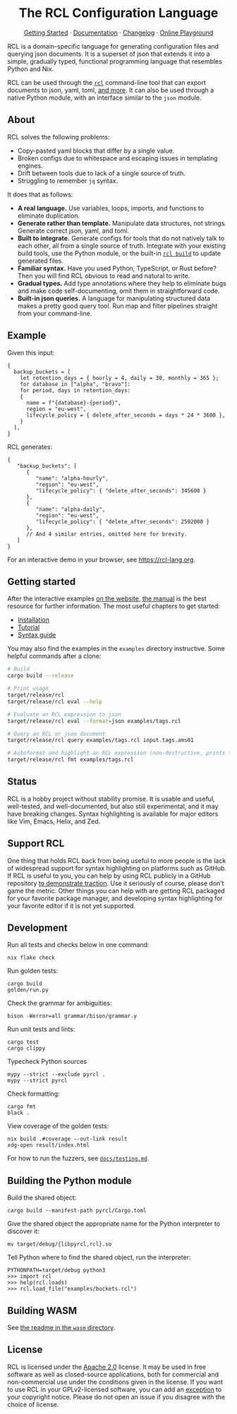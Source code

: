 <h1 align="center">The RCL Configuration Language</h1>
<p align="center">
<a href="#getting-started">Getting Started</a> ·
<a href="https://docs.ruuda.nl/rcl/">Documentation</a> ·
<a href="./docs/changelog.md">Changelog</a> ·
<a href="https://rcl-lang.org/#try-it-yourself">Online Playground</a>
</p>

RCL is a domain-specific language for generating configuration files and
querying json documents. It is a superset of json that extends it into a simple,
gradually typed, functional programming language that resembles Python and Nix.

RCL can be used through the [`rcl`][cmd] command-line tool that can export
documents to json, yaml, toml, [and more][output]. It can also be used through
a native Python module, with an interface similar to the `json` module.

## About

RCL solves the following problems:

 * Copy-pasted yaml blocks that differ by a single value.
 * Broken configs due to whitespace and escaping issues in templating engines.
 * Drift between tools due to lack of a single source of truth.
 * Struggling to remember `jq` syntax.

It does that as follows:

 * **A real language.**
   Use variables, loops, imports, and functions to eliminate duplication.
 * **Generate rather than template.**
   Manipulate data structures, not strings.
   Generate correct json, yaml, and toml.
 * **Built to integrate.**
   Generate configs for tools that do not natively talk to each other, all
   from a single source of truth. Integrate with your existing build tools,
   use the Python module, or the built-in [`rcl build`][cmd-build] to update
   generated files.
 * **Familiar syntax.**
   Have you used Python, TypeScript, or Rust before? Then you will find RCL
   obvious to read and natural to write.
 * **Gradual types.**
   Add type annotations where they help to eliminate bugs and make code
   self-documenting, omit them in straightforward code.
 * **Built-in json queries.**
   A language for manipulating structured data makes a pretty good query tool.
   Run map and filter pipelines straight from your command-line.

[cmd]:       https://docs.ruuda.nl/rcl/rcl/
[cmd-build]: https://docs.ruuda.nl/rcl/rcl_build/#
[output]:    https://docs.ruuda.nl/rcl/rcl_evaluate/#-o-output-format

## Example

Given this input:

```rcl
{
  backup_buckets = [
    let retention_days = { hourly = 4, daily = 30, monthly = 365 };
    for database in ["alpha", "bravo"]:
    for period, days in retention_days:
    {
      name = f"{database}-{period}",
      region = "eu-west",
      lifecycle_policy = { delete_after_seconds = days * 24 * 3600 },
    }
  ],
}
```

RCL generates:

```jsonc
{
   "backup_buckets": [
      {
         "name": "alpha-hourly",
         "region": "eu-west",
         "lifecycle_policy": { "delete_after_seconds": 345600 }
      },
      {
         "name": "alpha-daily",
         "region": "eu-west",
         "lifecycle_policy": { "delete_after_seconds": 2592000 }
      },
      // And 4 similar entries, omitted here for brevity.
   ]
}
```

For an interactive demo in your browser, see <https://rcl-lang.org>.

## Getting started

After the interactive examples [on the website](https://rcl-lang.org/),
[the manual](https://docs.ruuda.nl/rcl/) is the best resource for further
information. The most useful chapters to get started:

 * [Installation](https://docs.ruuda.nl/rcl/installation/)
 * [Tutorial](https://docs.ruuda.nl/rcl/tutorial/)
 * [Syntax guide](https://docs.ruuda.nl/rcl/syntax/)

You may also find the examples in the `examples` directory instructive.
Some helpful commands after a clone:
```bash
# Build
cargo build --release

# Print usage
target/release/rcl
target/release/rcl eval --help

# Evaluate an RCL expression to json
target/release/rcl eval --format=json examples/tags.rcl

# Query an RCL or json document
target/release/rcl query examples/tags.rcl input.tags.ams01

# Autoformat and highlight an RCL expression (non-destructive, prints to stdout)
target/release/rcl fmt examples/tags.rcl
```

## Status

RCL is a hobby project without stability promise. It is usable and useful,
well-tested, and well-documented, but also still experimental, and it may have
breaking changes. Syntax highlighting is available for major editors like Vim,
Emacs, Helix, and Zed.

## Support RCL

One thing that holds RCL back from being useful to more people is the lack of
widespread support for syntax highlighting on platforms such as GitHub. If RCL
is useful to you, you can help by using RCL publicly in a GitHub repository
[to demonstrate traction][linguist]. Use it seriously of course, please don’t
game the metric. Other things you can help with are getting RCL packaged for
your favorite package manager, and developing syntax highlighting for your
favorite editor if it is not yet supported.

[linguist]: https://github.com/github-linguist/linguist/blob/4ac734c15a96f9e16fd12330d0cb8de82274f700/CONTRIBUTING.md#adding-a-language

## Development

Run all tests and checks below in one command:

    nix flake check

Run golden tests:

    cargo build
    golden/run.py

Check the grammar for ambiguities:

    bison -Werror=all grammar/bison/grammar.y

Run unit tests and lints:

    cargo test
    cargo clippy

Typecheck Python sources

    mypy --strict --exclude pyrcl .
    mypy --strict pyrcl

Check formatting:

    cargo fmt
    black .

View coverage of the golden tests:

    nix build .#coverage --out-link result
    xdg-open result/index.html

For how to run the fuzzers, see [`docs/testing.md`](docs/testing.md).

## Building the Python module

Build the shared object:

    cargo build --manifest-path pyrcl/Cargo.toml

Give the shared object the appropriate name for the Python interpreter to
discover it:

    mv target/debug/{libpyrcl,rcl}.so

Tell Python where to find the shared object, run the interpreter:

    PYTHONPATH=target/debug python3
    >>> import rcl
    >>> help(rcl.loads)
    >>> rcl.load_file("examples/buckets.rcl")

## Building WASM

See [the readme in the `wasm` directory](wasm/README.md).

## License

RCL is licensed under the [Apache 2.0][apache2] license. It may be used in
free software as well as closed-source applications, both for commercial and
non-commercial use under the conditions given in the license. If you want to
use RCL in your GPLv2-licensed software, you can add an [exception][except]
to your copyright notice. Please do not open an issue if you disagree with the
choice of license.

[apache2]: https://www.apache.org/licenses/LICENSE-2.0
[except]:  https://www.gnu.org/licenses/gpl-faq.html#GPLIncompatibleLibs
